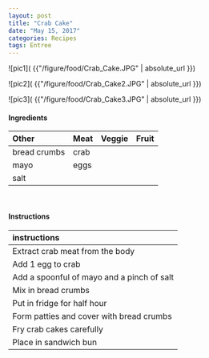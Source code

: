 ```yaml
---
layout: post
title: "Crab Cake"
date: "May 15, 2017"
categories: Recipes
tags: Entree
---
```




![pic1]( {{"/figure/food/Crab_Cake.JPG" | absolute_url }})

![pic2]( {{"/figure/food/Crab_Cake2.JPG" | absolute_url }})

![pic3]( {{"/figure/food/Crab_Cake3.JPG" | absolute_url }})




#### Ingredients

<table class = "presenttab">
 <thead>
  <tr>
   <th style="text-align:left;"> Other </th>
   <th style="text-align:left;"> Meat </th>
   <th style="text-align:left;"> Veggie </th>
   <th style="text-align:left;"> Fruit </th>
  </tr>
 </thead>
<tbody>
  <tr>
   <td style="text-align:left;"> bread crumbs </td>
   <td style="text-align:left;"> crab </td>
   <td style="text-align:left;">  </td>
   <td style="text-align:left;">  </td>
  </tr>
  <tr>
   <td style="text-align:left;"> mayo </td>
   <td style="text-align:left;"> eggs </td>
   <td style="text-align:left;">  </td>
   <td style="text-align:left;">  </td>
  </tr>
  <tr>
   <td style="text-align:left;"> salt </td>
   <td style="text-align:left;">  </td>
   <td style="text-align:left;">  </td>
   <td style="text-align:left;">  </td>
  </tr>
</tbody>
</table>

<br>

#### Instructions

<table class = "presenttabnoh">
 <thead>
  <tr>
   <th style="text-align:left;"> instructions </th>
  </tr>
 </thead>
<tbody>
  <tr>
   <td style="text-align:left;"> Extract crab meat from the body </td>
  </tr>
  <tr>
   <td style="text-align:left;"> Add 1 egg to crab </td>
  </tr>
  <tr>
   <td style="text-align:left;"> Add a spoonful of mayo and a pinch of salt </td>
  </tr>
  <tr>
   <td style="text-align:left;"> Mix in bread crumbs </td>
  </tr>
  <tr>
   <td style="text-align:left;"> Put in fridge for half hour </td>
  </tr>
  <tr>
   <td style="text-align:left;"> Form patties and cover with bread crumbs </td>
  </tr>
  <tr>
   <td style="text-align:left;"> Fry crab cakes carefully </td>
  </tr>
  <tr>
   <td style="text-align:left;"> Place in sandwich bun </td>
  </tr>
</tbody>
</table>

